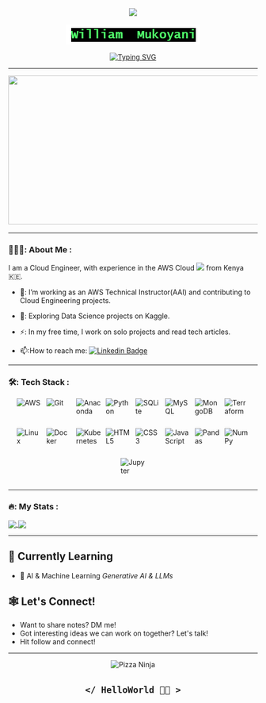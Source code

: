 
<div id="header" align="center">
  <img src="https://media0.giphy.com/media/gjrYDwbjnK8x36xZIO/giphy.gif?cid=ecf05e47kbkqhwt5jzoumxhm0cugkv51i294uiz78sswnfd3&rid=giphy.gif&ct=s" width="100"/>
</div>

<p align="center">
  <a href="https://github.com/william-muko">
    <img src="https://github.com/William-Muko/images/blob/main/Muko.drawio.png" alt="William Mukoyani" /></a>
</p>

<P align="Center">
  <a href="https://git.io/typing-svg"><img src="https://readme-typing-svg.demolab.com?font=Fira+Code&pause=1000&color=51F77B&center=true&vCenter=true&width=435&lines=Cloud+Engineer(AWS);Learning+Everything+I+can+;Exploring+Machine+Learning++Projects" alt="Typing SVG" /></a>
</P>

---
<div align="center">
  <img src="https://media.giphy.com/media/dWesBcTLavkZuG35MI/giphy.gif" width="600" height="300"/>
</div>

---

### 🧑🏽‍💻: About Me :
I am a Cloud Engineer, with experience in the AWS Cloud <img src="https://media.giphy.com/media/WUlplcMpOCEmTGBtBW/giphy.gif" width="30"> from Kenya 🇰🇪.

- 🔭: I’m working as an AWS Technical Instructor(AAI) and contributing to Cloud Engineering projects.

- 🌱: Exploring Data Science projects on Kaggle.

- ⚡: In my free time, I work on solo projects and read tech articles.

- 📫:How to reach me: [![Linkedin Badge](https://img.shields.io/badge/LinkedIn-blue?style=flat&logo=Linkedin&logoColor=white)](https://www.linkedin.com/in/william-j-mukoyani/)

---

### 🛠️: Tech Stack :

<div style="display: flex; flex-wrap: wrap; gap: 10px; justify-content: center; align-items: center;">
  <!-- Skillicons -->
  <img src="https://skillicons.dev/icons?i=aws" title="AWS" alt="AWS" width="50" height="50"/>
  <img src="https://skillicons.dev/icons?i=git" title="Git" alt="Git" width="50" height="50"/>
  <img src="https://skillicons.dev/icons?i=anaconda" title="Anaconda" alt="Anaconda" width="50" height="50"/>
  <img src="https://skillicons.dev/icons?i=python" title="Python" alt="Python" width="50" height="50"/>
  <img src="https://skillicons.dev/icons?i=sqlite" title="SQLite" alt="SQLite" width="50" height="50"/>
  <img src="https://skillicons.dev/icons?i=mysql" title="MySQL" alt="MySQL" width="50" height="50"/>
  <img src="https://skillicons.dev/icons?i=mongodb" title="MongoDB" alt="MongoDB" width="50" height="50"/>
  <img src="https://skillicons.dev/icons?i=terraform" title="Terraform" alt="Terraform" width="50" height="50"/>
  <img src="https://skillicons.dev/icons?i=linux" title="Linux" alt="Linux" width="50" height="50"/>
  <img src="https://skillicons.dev/icons?i=docker" title="Docker" alt="Docker" width="50" height="50"/>
  <img src="https://skillicons.dev/icons?i=kubernetes" title="Kubernetes" alt="Kubernetes" width="50" height="50"/>
  <img src="https://skillicons.dev/icons?i=html" title="HTML5" alt="HTML5" width="50" height="50"/>
  <img src="https://skillicons.dev/icons?i=css" title="CSS3" alt="CSS3" width="50" height="50"/>
  <img src="https://skillicons.dev/icons?i=javascript" title="JavaScript" alt="JavaScript" width="50" height="50"/>
  <img src="https://cdn.jsdelivr.net/gh/devicons/devicon/icons/pandas/pandas-original.svg" title="Pandas" alt="Pandas" width="50" height="50"/>
  <img src="https://cdn.jsdelivr.net/gh/devicons/devicon/icons/numpy/numpy-original.svg" title="NumPy" alt="NumPy" width="50" height="50"/>
  <img src="https://cdn.jsdelivr.net/gh/devicons/devicon/icons/jupyter/jupyter-original.svg" title="Jupyter" alt="Jupyter" width="50" height="50"/>
</div>


---

### 🔥: My Stats :

<a href="https://github.com/anuraghazra/github-readme-stats">
  <img height=200 align="center" src="https://github-readme-stats.vercel.app/api?username=william-muko&theme=merko" />
</a>
<a href="https://github.com/anuraghazra/github-readme-stats">
  <img height=200 align="center" src="https://github-readme-stats.vercel.app/api/top-langs/?username=William-Muko&layout=donut&theme=merko" />
</a>

---

## 🌱 Currently Learning
- 🤖 AI & Machine Learning *Generative AI & LLMs*

## 🕸️ Let's Connect! 
- Want to share notes? DM me!
- Got interesting ideas we can work on together? Let's talk!
- Hit follow and connect!

---

<p align="center">
  <img src="https://media1.giphy.com/media/v1.Y2lkPTc5MGI3NjExcGJhYjgzdWFxdDNxMGIxeHZmMHZyNDJ0bmVsaDdoN3dxMjRsM25pNSZlcD12MV9pbnRlcm5hbF9naWZfYnlfaWQmY3Q9Zw/78XCFBGOlS6keY1Bil/giphy.gif" width="100" alt="Pizza Ninja"/>  
</p>

<h2 align="center"><code>&lt;/ HelloWorld 🖖🏽 &gt;</code></h2>  
  
